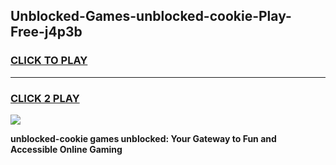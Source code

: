 
## Unblocked-Games-unblocked-cookie-Play-Free-j4p3b
<h3>
<a href="https://premium76.site?title=unblocked-cookie&ref=21A">CLICK TO PLAY</a></h3>
<hr>

<h3>
<a href="https://premium76.site?title=unblocked-cookie&ref=21A">CLICK 2 PLAY</a>
  
</h3>

<a href="https://premium76.site?title=unblocked-cookie&ref=21A"><img src="https://clearcache.store/games.png"></a>


**unblocked-cookie games unblocked: Your Gateway to Fun and Accessible Online Gaming**
